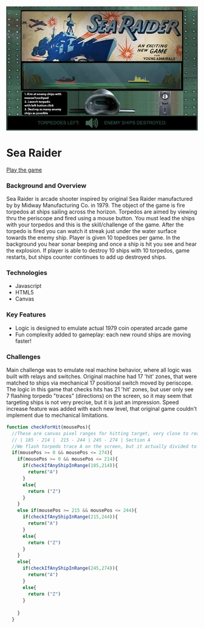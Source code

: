 
![Screenshot](https://github.com/clustermass/sea-raider/blob/master/screen.png)

# Sea Raider
 [Play the game](https://clustermass.github.io/sea-raider/)

### Background and Overview

Sea Raider is arcade shooter inspired by original Sea Raider manufactured by by Midway Manufacturing Co. in 1979.
The object of the game is fire torpedos at ships sailing across the horizon. Torpedos are aimed by viewing thru the periscope and fired using a mouse button. You must lead the ships with your torpedos and this is the skill/challenge of the game. After the torpedo is fired you can watch it streak just under the water surface towards the enemy ship. Player is given 10 topedoes per game. In the background you hear sonar beeping and once a ship is hit you see and hear the explosion. If player is able to destroy 10 ships with 10 torpedos, game restarts, but ships counter continues to add up destroyed ships.

### Technologies

* Javascript
* HTML5
* Canvas

### Key Features

* Logic is designed to emulate actual 1979 coin operated arcade game
* Fun complexity added to gameplay: each new round ships are moving faster!

### Challenges
Main challenge was to emulate real machine behavior, where all logic was built with relays and switches.
Original machine had 17 'hit' zones, that were matched to ships via mechanical 17 positional switch moved by periscope. The logic in this game that checks hits has 21 'hit' zones, but user only see 7 flashing torpedo "traces" (directions) on the screen, so it may seem that targeting ships is not very precise, but it is just an impression.  Speed increase feature was added with each new level, that original game couldn't implement due to mechanical limitations.

```javascript
function checkForHit(mousePos){
  //These are canvas pixel ranges for hitting target, very close to real machine implementation
  // | 185 - 214 |  215 - 244 | 245 - 274 | Section A
  //We flash torpedo trace A on the screen, but it actually divided to three 'hit' zones under the hood.
  if(mousePos >= 0 && mousePos <= 274){
    if(mousePos >= 0 && mousePos <= 214){
      if(checkIfAnyShipInRange(185,214)){
        return("A")
      }
      else{
        return ("Z")
      }
    }
    else if(mousePos >= 215 && mousePos <= 244){
      if(checkIfAnyShipInRange(215,244)){
        return("A")
      }
      else{
        return ("Z")
      }
    }
    else{
      if(checkIfAnyShipInRange(245,274)){
        return("A")
      }
      else{
        return ("Z")
      }

    }
  }
```
